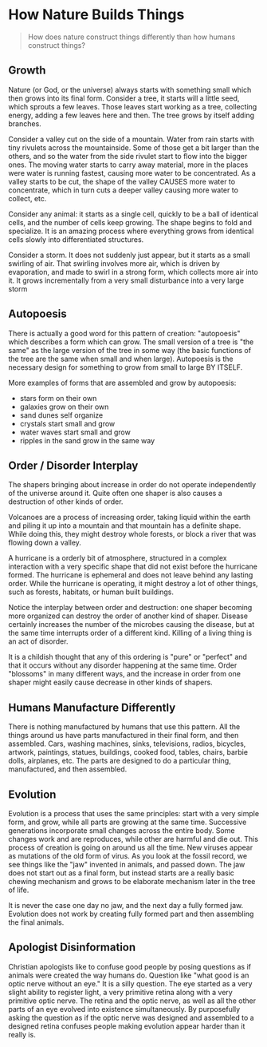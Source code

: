 # How Nature Builds Things

> How does nature construct things differently than how humans construct things?

## Growth 

Nature (or God, or the universe) always starts with something small which then grows into its final form.  Consider a tree, it starts will a little seed, which sprouts a few leaves.  Those leaves start working as a tree, collecting energy, adding a few leaves here and then.  The tree grows by itself adding branches.

Consider a valley cut on the side of a mountain.  Water from rain starts with tiny rivulets across the mountainside.  Some of those get a bit larger than the others, and so the water from the side rivulet start to flow into the bigger ones.  The moving water starts to carry away material, more in the places were water is running fastest, causing more water to be concentrated.  As a valley starts to be cut, the shape of the valley CAUSES more water to concentrate, which in turn cuts a deeper valley causing more water to collect, etc.  

Consider any animal: it starts as a single cell, quickly to be a ball of identical cells, and the number of cells keep growing.  The shape begins to fold and specialize.  It is an amazing process where everything grows from identical cells slowly into differentiated structures.

Consider a storm.  It does not suddenly just appear, but it starts as a small swirling of air.  That swirling involves more air, which is driven by evaporation, and made to swirl in a strong form, which collects more air into it.  It grows incrementally from a very small disturbance into a very large storm

## Autopoesis

There is actually a good word for this pattern of creation:  "autopoesis" which describes a form which can grow.  The small version of a tree is "the same" as the large version of the tree in some way (the basic functions of the tree are the same when small and when large).  Autopoesis is the necessary design for something to grow from small to large BY ITSELF.

More examples of forms that are assembled and grow by autopoesis:

* stars form on their own
* galaxies grow on their own
* sand dunes self organize
* crystals start small and grow
* water waves start small and grow
* ripples in the sand grow in the same way

## Order / Disorder Interplay

The shapers bringing about increase in order do not operate independently of the universe around it.  Quite often one shaper is also causes a destruction of other kinds of order.  

Volcanoes are a process of increasing order, taking liquid within the earth and piling it up into a mountain and that mountain has a definite shape.  While doing this, they might destroy whole forests, or block a river that was flowing down a valley.

A hurricane is a orderly bit of atmosphere, structured in a complex interaction with a very specific shape that did not exist before the hurricane formed.  The hurricane is ephemeral and does not leave behind any lasting order.  While the hurricane is operating, it might destroy a lot of other things, such as forests, habitats, or human built buildings.

Notice the interplay between order and destruction: one shaper becoming more organized can destroy the order of another kind of shaper.  Disease certainly increases the number of the microbes causing the disease, but at the same time interrupts order of a different kind.  Killing of a living thing is an act of disorder.

It is a childish thought that any of this ordering is "pure" or "perfect" and that it occurs without any disorder happening at the same time.  Order "blossoms" in many different ways, and the increase in order from one shaper might easily cause decrease in other kinds of shapers.

## Humans Manufacture Differently

There is nothing manufactured by humans that use this pattern.  All the things around us have parts manufactured in their final form, and then assembled. Cars, washing machines, sinks, televisions, radios, bicycles, artwork, paintings, statues, buildings, cooked food, tables, chairs, barbie dolls, airplanes, etc.   The parts are designed to do a particular thing, manufactured, and then assembled.

## Evolution

Evolution is a process that uses the same principles: start with a very simple form, and grow, while all parts are growing at the same time.  Successive generations incorporate small changes across the entire body.  Some changes work and are reproduces, while other are harmful and die out.  This process of creation is going on around us all the time.  New viruses appear as mutations of the old form of virus.  As you look at the fossil record, we see things like the "jaw" invented in animals, and passed down.  The jaw does not start out as a final form, but instead starts are a really basic chewing mechanism and grows to be elaborate mechanism later in the tree of life.  

It is never the case one day no jaw, and the next day a fully formed jaw.  Evolution does not work by creating fully formed part and then assembling the final animals.

## Apologist Disinformation

Christian apologists like to confuse good people by posing questions as if animals were created the way humans do.  Question like "what good is an optic nerve without an eye."  It is a silly question.  The eye started as a very slight ability to register light, a very primitive retina along with a very primitive optic nerve.  The retina and the optic nerve, as well as all the other parts of an eye evolved into existence simultaneously.  By purposefully asking the question as if the optic nerve was designed and assembled to a designed retina confuses people making evolution appear harder than it really is.

